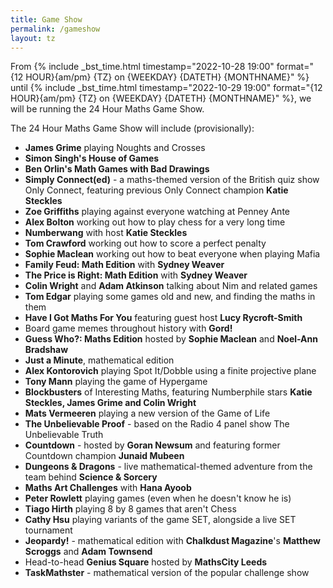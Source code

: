 ```yaml
---
title: Game Show
permalink: /gameshow
layout: tz
---
```


From {% include _bst_time.html timestamp="2022-10-28 19:00" format="{12 HOUR}{am/pm} {TZ} on {WEEKDAY} {DATETH} {MONTHNAME}" %}
until {% include _bst_time.html timestamp="2022-10-29 19:00" format="{12 HOUR}{am/pm} {TZ} on {WEEKDAY} {DATETH} {MONTHNAME}" %},
we will be running the 24 Hour Maths Game Show.

The 24 Hour Maths Game Show will include (provisionally):

- **James Grime** playing Noughts and Crosses
- **Simon Singh's House of Games**
- **Ben Orlin's Math Games with Bad Drawings**
- **Simply Connect(ed)** - a maths-themed version of the British quiz show Only Connect, featuring previous Only Connect champion **Katie Steckles**
- **Zoe Griffiths** playing against everyone watching at Penney Ante
- **Alex Bolton** working out how to play chess for a very long time
- **Numberwang** with host **Katie Steckles**
- **Tom Crawford** working out how to score a perfect penalty
- **Sophie Maclean** working out how to beat everyone when playing Mafia
- **Family Feud: Math Edition** with **Sydney Weaver**
- **The Price is Right: Math Edition** with **Sydney Weaver**
- **Colin Wright** and **Adam Atkinson** talking about Nim and related games
- **Tom Edgar** playing some games old and new, and finding the maths in them
- **Have I Got Maths For You** featuring guest host **Lucy Rycroft-Smith**
- Board game memes throughout history with **Gord!**
- **Guess Who?: Maths Edition** hosted by **Sophie Maclean** and **Noel-Ann Bradshaw**
- **Just a Minute**, mathematical edition
- **Alex Kontorovich** playing Spot It/Dobble using a finite projective plane
- **Tony Mann** playing the game of Hypergame
- **Blockbusters** of Interesting Maths, featuring Numberphile stars **Katie Steckles, James Grime and Colin Wright**
- **Mats Vermeeren** playing a new version of the Game of Life
- **The Unbelievable Proof** - based on the Radio 4 panel show The Unbelievable Truth
- **Countdown** - hosted by **Goran Newsum** and featuring former Countdown champion **Junaid Mubeen**
- **Dungeons & Dragons** - live mathematical-themed adventure from the team behind **Science & Sorcery**
- **Maths Art Challenges** with **Hana Ayoob**
- **Peter Rowlett** playing games (even when he doesn't know he is)
- **Tiago Hirth** playing 8 by 8 games that aren't Chess
- **Cathy Hsu** playing variants of the game SET, alongside a live SET tournament
- **Jeopardy!** - mathematical edition with **Chalkdust Magazine**'s **Matthew Scroggs** and **Adam Townsend**
- Head-to-head **Genius Square** hosted by **MathsCity Leeds**
- **TaskMathster** - mathematical version of the popular challenge show
